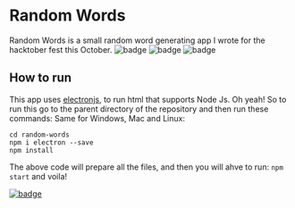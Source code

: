 # Random Words
Random Words is a small random word generating app I wrote for the hacktober fest this October.
![badge](https://img.shields.io/badge/language-node.js-green)
![badge](https://img.shields.io/badge/name-Random%20Words-green)
![badge](https://img.shields.io/badge/Open%20Source-Heck%20Ya!!!-green)


## How to run
This app uses [electronjs](https://electronjs.org/), to run html that supports Node Js. Oh yeah! So to run this go to the parent directory of the repository and then run these commands: Same for Windows, Mac and Linux:
```
cd random-words 
npm i electron --save
npm install
```
The above code will prepare all the files, and then you will ahve to run:
`npm start`
and voila!



[![badge](https://img.shields.io/badge/Author-Sanjit1-9cf)](https://www.sanjit.wtf)